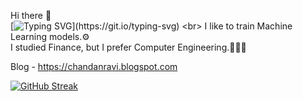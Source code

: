 Hi there 👋<br>
[![Typing SVG](https://readme-typing-svg.demolab.com?font=Fira+Code&pause=1000&color=1541F7&width=435&lines=Greetings%2C+I'm+Chandan+Ravi.;it's+great+to+see+you😊.)](https://git.io/typing-svg) <br>
I like to train Machine Learning models.⚙️<br>
I studied Finance, but I prefer Computer Engineering.🧑🏻‍💻<br>

Blog - https://chandanravi.blogspot.com<br>


[![GitHub Streak](https://streak-stats.demolab.com?user=chandanravic&theme=highcontrast)](https://git.io/streak-stats)



